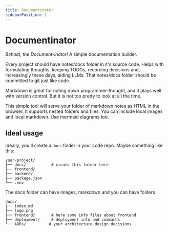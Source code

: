 ```yaml
---
title: Documentinator
sidebarPosition: 1
---
```


# Documentinator

_Behold, the Document-inator!_ A simple documentation builder.

Every project should have notes/docs folder in it's source code.
Helps with formulating thoughts, keeping TODOs,
recording decisions and, increasingly these days, aiding LLMs. That notes/docs folder
should be committed to git just like code.

Markdown is great for noting down programmer-thought, and it plays well with version control.
But it is not too pretty to look at all the time.

This simple tool will serve your folder of markdown notes as HTML in the browser.
It supports nested folders and files. You can include local images and local markdown.
Use mermaid diagrams too.

## Ideal usage

Ideally, you'll create a `docs` folder in your code repo. Maybe something like this:

```
your-project/
├── docs/           # create this folder here
├── frontend/
├── backend/
├── package.json
└── .env
```

The docs folder can have images, markdown and you can have folders.

```
docs/
├── index.md
├── logo.png
├── frontend/       # here some info files about frontend
├── deployment/     # deployment info and commands
└── ADRs/          # your architecture design decisions
```
